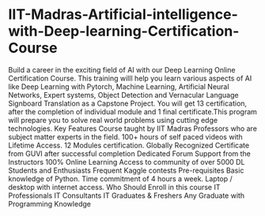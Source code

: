 # IIT-Madras-Artificial-intelligence-with-Deep-learning-Certification-Course
Build a career in the exciting field of AI with our Deep Learning Online Certification Course.  This training willl help you learn various aspects of AI like Deep Learning with Pytorch, Machine Learning, Artificial Neural Networks, Expert systems, Object Detection and Vernacular Language Signboard Translation as a Capstone Project.  You will get 13 certification, after the completion of individual module and 1 final certificate.This program will prepare you to solve real world problems using cutting edge technologies.  Key Features Course taught by IIT Madras Professors who are subject matter experts in the field. 100+ hours of self paced videos with Lifetime Access. 12 Modules certification. Globally Recognized Certificate from GUVI after successful completion Dedicated Forum Support from the Instructors 100% Online Learning Access to community of over 5000 DL Students and Enthusiasts Frequent Kaggle contests Pre-requisites Basic knowledge of Python. Time commitment of 4 hours a week. Laptop / desktop with internet access. Who Should Enroll in this course IT Professionals IT Consultants IT Graduates &amp; Freshers Any Graduate with Programming Knowledge
